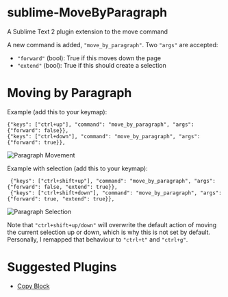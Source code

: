 sublime-MoveByParagraph
==================

A Sublime Text 2 plugin extension to the move command

A new command is added, `"move_by_paragraph"`.  Two `"args"` are accepted:

- `"forward"` (bool): True if this moves down the page
- `"extend"` (bool): True if this should create a selection


Moving by Paragraph
===================

Example (add this to your keymap):

    {"keys": ["ctrl+up"], "command": "move_by_paragraph", "args": {"forward": false}},
    {"keys": ["ctrl+down"], "command": "move_by_paragraph", "args": {"forward": true}},

![Paragraph Movement](http://i.imgur.com/E4VlmZO.gif)

Example with selection (add this to your keymap):

     {"keys": ["ctrl+shift+up"], "command": "move_by_paragraph", "args": {"forward": false, "extend": true}},
     {"keys": ["ctrl+shift+down"], "command": "move_by_paragraph", "args": {"forward": true, "extend": true}},

![Paragraph Selection](http://i.imgur.com/rXK3bcS.gif)

Note that `"ctrl+shift+up/down"` will overwrite the default action of moving
the current selection up or down, which is why this is not set by default.
Personally, I remapped that behaviour to `"ctrl+t"` and `"ctrl+g"`.


Suggested Plugins
==================

- [Copy Block](https://sublime.wbond.net/packages/Copy%20Block)
